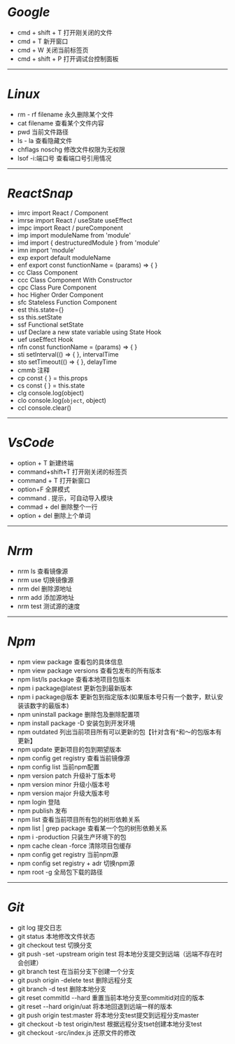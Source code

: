 # *Google*
- cmd + shift + T     打开刚关闭的文件
- cmd + T             新开窗口
- cmd + W             关闭当前标签页
- cmd + shift + P     打开调试台控制面板

***
# *Linux*
- rm - rf filename		            永久删除某个文件
- cat filename		                查看某个文件内容
- pwd		                        当前文件路径
- ls - la	                        查看隐藏文件
- chflags noschg                    修改文件权限为无权限
- lsof -i:端口号                     查看端口号引用情况

***
# *ReactSnap*
- imrc	            import React / Component
- imrse	            import React / useState useEffect
- impc	            import React / pureComponent
- imp		        import moduleName from 'module'
- imd		        import { destructuredModule } from 'module'
- imn		        import 'module'
- exp		        export default moduleName
- enf		        export const functionName = (params) => { }		
- cc		        Class Component
- ccc		        Class Component With Constructor
- cpc		        Class Pure Component
- hoc		        Higher Order Component
- sfc		        Stateless Function Component
- est		        this.state={}
- ss		        this.setState
- ssf		        Functional setState
- usf		        Declare a new state variable using State Hook
- uef		        useEffect Hook
- nfn		        const functionName = (params) => { }
- sti		        setInterval(() => { }, intervalTime
- sto		        setTimeout(() => { }, delayTime
- cmmb	            注释
- cp		        const { } = this.props
- cs		        const { } = this.state
- clg		        console.log(object)
- clo		        console.log(`object`, object)
- ccl		        console.clear()

***

# *VsCode*
- option + T               新建终端
- command+shift+T          打开刚关闭的标签页
- command + T              打开新窗口
- option+F		           全屏模式
- command .                提示，可自动导入模块
- commad + del	           删除整个一行
- option + del	           删除上个单词


***

# *Nrm*
- nrm ls             查看镜像源
- nrm use 	         切换镜像源
- nrm del 	         删除源地址
- nrm add 	         添加源地址
- nrm test           测试源的速度

***
# *Npm*
- npm view package 			        查看包的具体信息
- npm view package versions         查看包发布的所有版本
- npm list/ls package 		        查看本地项目包版本
- npm i package@latest		        更新包到最新版本
- npm i package@版本  		         更新包到指定版本(如果版本号只有一个数字，默认安装该数字的最版本)
- npm uninstall package		        删除包及删除配置项
- npm install package -D		    安装包到开发环境
- npm outdated				        列出当前项目所有可以更新的包【针对含有^和～的包版本有更新】
- npm update                        更新项目的包到期望版本
- npm config get registry 	        查看当前镜像源
- npm config list				    当前npm配置
- npm version patch	                升级补丁版本号
- npm version minor	                升级小版本号  
- npm version major	                升级大版本号
- npm login	                        登陆
- npm publish	                    发布
- npm list                          查看当前项目所有包的树形依赖关系
- npm list | grep package           查看某一个包的树形依赖关系
- npm i -production                 只装生产环境下的包
- npm cache clean -force            清除项目包缓存
- npm config get registry           当前npm源
- npm config set registry + adr     切换npm源  
- npm root -g                       全局包下载的路径


***

# *Git*
- git log                                        提交日志
- git status                                     本地修改文件状态
- git checkout test                              切换分支
- git push  -set -upstream origin  test	         将本地分支提交到远端（远端不存在时会创建）
- git branch  test	                             在当前分支下创建一个分支
- git push origin -delete  test	                 删除远程分支
- git branch -d   test                           删除本地分支
- git reset commitId  --hard	                 重置当前本地分支至commitid对应的版本
- git reset --hard origin/uat                    将本地回退到远端一样的版本
- git push origin  test:master	                 将本地分支test提交到远程分支master
- git checkout  -b test origin/test	             根据远程分支tset创建本地分支test
- git checkout  -src/index.js		             还原文件的修改